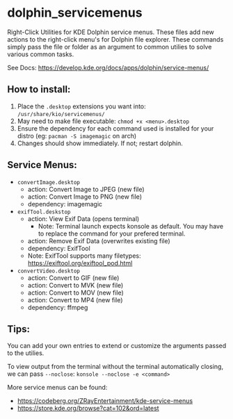 # dolphin_servicemenus
Right-Click Utilities for KDE Dolphin service menus. These files add new actions to the right-click menu's for Dolphin file explorer. These commands simply pass the file or folder as an argument to common utilies to solve various common tasks.

See Docs: https://develop.kde.org/docs/apps/dolphin/service-menus/


## How to install:
 1. Place the `.desktop` extensions you want into: `/usr/share/kio/servicemenus/`
 2. May need to make file executable: `chmod +x <menu>.desktop`
 3. Ensure the dependency for each command used is installed for your distro (eg: `pacman -S imagemagic` on arch)
 4. Changes should show immediately. If not; restart dolphin.
 
## Service Menus:
 * `convertImage.desktop`
    * action: Convert Image to JPEG (new file)
    * action: Convert Image to PNG (new file)
    * dependency: imagemagic
 * `exifTool.deskstop`
    * action: View Exif Data (opens terminal)
        * Note: Terminal launch expects konsole as default. You may have to replace the command for your prefered terminal.
    * action: Remove Exif Data (overwrites existing file)
    * dependency: ExifTool
    * Note: ExifTool supports many filetypes: https://exiftool.org/exiftool_pod.html
 * `convertVideo.desktop`
    * action: Convert to GIF (new file)
    * action: Convert to MVK (new file)
    * action: Convert to MOV (new file)
    * action: Convert to MP4 (new file)
    * dependency: ffmpeg

 
## Tips:
You can add your own entries to extend or customize the arguments passed to the utilies.

To view output from the terminal without the terminal automatically closing, we can pass `--noclose`:
`konsole --noclose -e <command>`

More service menus can be found:
* https://codeberg.org/ZRayEntertainment/kde-service-menus
* https://store.kde.org/browse?cat=102&ord=latest
